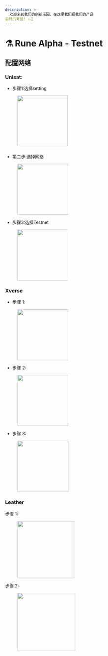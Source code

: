 ```yaml
---
description: >-
  欢迎来到我们的创新乐园，在这里我们把我们的产品
最终的考验! 💥🔬
---
```


# ⚗️ Rune Alpha - Testnet

## 配置网络

### Unisat:

* 步骤1:选择setting

<figure><img src="../.gitbook/assets/image (10).png" alt="" width="164"><figcaption></figcaption></figure>

###

* 第二步:选择网络&#x20;

<figure><img src="../.gitbook/assets/image (11).png" alt="" width="165"><figcaption></figcaption></figure>

* 步骤3:选择Testnet

<figure><img src="../.gitbook/assets/image (12).png" alt="" width="165"><figcaption></figcaption></figure>

### Xverse

* 步骤 1:

<figure><img src="../.gitbook/assets/image (13).png" alt="" width="165"><figcaption></figcaption></figure>

* 步骤 2:

<figure><img src="../.gitbook/assets/image (14).png" alt="" width="165"><figcaption></figcaption></figure>

* 步骤 3:

<figure><img src="../.gitbook/assets/image (15).png" alt="" width="166"><figcaption></figcaption></figure>

### Leather

步骤 1:

<figure><img src="../.gitbook/assets/image (16).png" alt="" width="185"><figcaption></figcaption></figure>

步骤 2:

<figure><img src="../.gitbook/assets/image (17).png" alt="" width="188"><figcaption></figcaption></figure>



